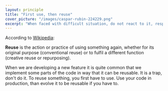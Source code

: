 ```yaml
---
layout: principle
title: "First use, then reuse"
cover_picture: "/images/caspar-rubin-224229.png"
excerpt: "When faced with difficult situation, do not react to it, respond!"
---
```


According to [Wikipedia](https://en.wikipedia.org/wiki/Reuse):

<p class="blockquote">
 <strong>Reuse</strong> is the action or practice of using something again, whether for its original purpose (conventional reuse) or to fulfil a different function (creative reuse or repurposing).
</p>

When we are developing a new feature it is quite common that we implement some parts of the code in way that it can be reusable.
It is a trap, don't do it.
To reuse something, you first have to use.
Use your code in production, than evolve it to be reusable if you have to.
